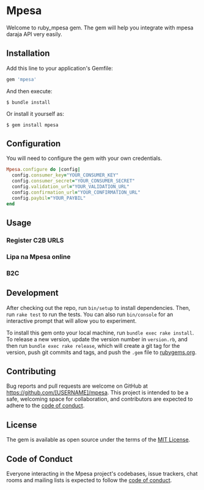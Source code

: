 # Mpesa

Welcome to ruby_mpesa gem. The gem will help you integrate with mpesa daraja API very easily.

## Installation

Add this line to your application's Gemfile:

```ruby
gem 'mpesa'
```

And then execute:

    $ bundle install

Or install it yourself as:

    $ gem install mpesa

## Configuration
You will need to configure the gem with your own credentials.
```ruby
Mpesa.configure do |config|
  config.consumer_key="YOUR_CONSUMER_KEY"
  config.consumer_secret="YOUR_CONSUMER_SECRET"
  config.validation_url="YOUR_VALIDATION_URL"
  config.confirmation_url="YOUR_CONFIRMATION_URL"
  config.paybil="YOUR_PAYBIL"
end
```
## Usage

### Register C2B URLS

### Lipa na Mpesa online

### B2C

## Development

After checking out the repo, run `bin/setup` to install dependencies. Then, run `rake test` to run the tests. You can also run `bin/console` for an interactive prompt that will allow you to experiment.

To install this gem onto your local machine, run `bundle exec rake install`. To release a new version, update the version number in `version.rb`, and then run `bundle exec rake release`, which will create a git tag for the version, push git commits and tags, and push the `.gem` file to [rubygems.org](https://rubygems.org).

## Contributing

Bug reports and pull requests are welcome on GitHub at https://github.com/[USERNAME]/mpesa. This project is intended to be a safe, welcoming space for collaboration, and contributors are expected to adhere to the [code of conduct](https://github.com/[USERNAME]/mpesa/blob/master/CODE_OF_CONDUCT.md).


## License

The gem is available as open source under the terms of the [MIT License](https://opensource.org/licenses/MIT).

## Code of Conduct

Everyone interacting in the Mpesa project's codebases, issue trackers, chat rooms and mailing lists is expected to follow the [code of conduct](https://github.com/[USERNAME]/mpesa/blob/master/CODE_OF_CONDUCT.md).
